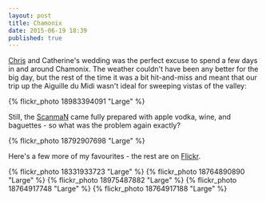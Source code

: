 ```yaml
---
layout: post
title: Chamonix
date: 2015-06-19 18:39
published: true
---
```

[Chris](http://www.chamonixit.com) and Catherine's wedding was the perfect excuse to spend a few days in and around Chamonix.  The weather couldn't have been any better for the big day, but the rest of the time it was a bit hit-and-miss and meant that our trip up the Aiguille du Midi wasn't ideal for sweeping vistas of the valley:

{% flickr_photo 18983394091 "Large" %}

Still, the [ScanmaN](http://dischord.org/misc/minorthreat/scanman.htm) came fully prepared with apple vodka, wine, and baguettes - so what was the problem again exactly?

{% flickr_photo 18792907698 "Large" %}

Here's a few more of my favourites - the rest are on [Flickr](https://www.flickr.com/photos/yankcrime/sets/72157652448859203).

{% flickr_photo 18331933723 "Large" %}
{% flickr_photo 18764890890 "Large" %}
{% flickr_photo 18975487882 "Large" %}
{% flickr_photo 18764917748 "Large" %}
{% flickr_photo 18764917188 "Large" %}



